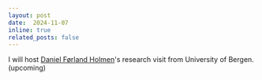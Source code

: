 ```yaml
---
layout: post
date:  2024-11-07
inline: true
related_posts: false
---
```


I will host [Daniel Førland Holmen](https://www4.uib.no/en/find-employees/Daniel.F%C3%B8rland.Holmen)'s research visit from University of Bergen.  (upcoming)
